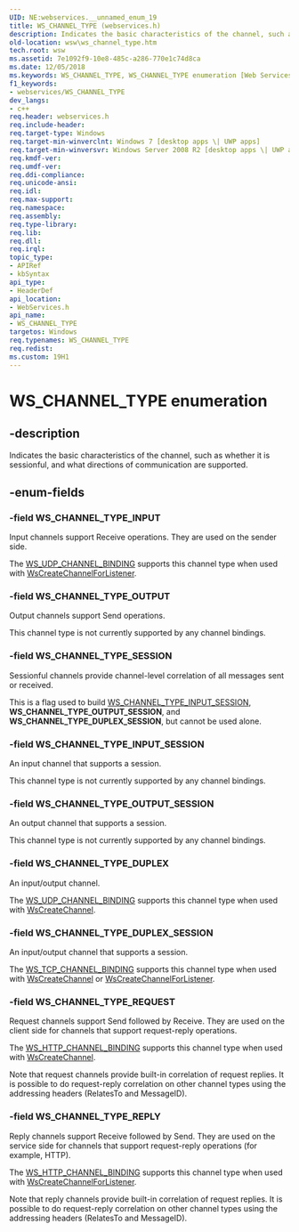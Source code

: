```yaml
---
UID: NE:webservices.__unnamed_enum_19
title: WS_CHANNEL_TYPE (webservices.h)
description: Indicates the basic characteristics of the channel, such as whether it is sessionful, and what directions of communication are supported.
old-location: wsw\ws_channel_type.htm
tech.root: wsw
ms.assetid: 7e1092f9-10e8-485c-a286-770e1c74d8ca
ms.date: 12/05/2018
ms.keywords: WS_CHANNEL_TYPE, WS_CHANNEL_TYPE enumeration [Web Services for Windows], WS_CHANNEL_TYPE_DUPLEX, WS_CHANNEL_TYPE_DUPLEX_SESSION, WS_CHANNEL_TYPE_INPUT, WS_CHANNEL_TYPE_INPUT_SESSION, WS_CHANNEL_TYPE_OUTPUT, WS_CHANNEL_TYPE_OUTPUT_SESSION, WS_CHANNEL_TYPE_REPLY, WS_CHANNEL_TYPE_REQUEST, WS_CHANNEL_TYPE_SESSION, webservices/WS_CHANNEL_TYPE, webservices/WS_CHANNEL_TYPE_DUPLEX, webservices/WS_CHANNEL_TYPE_DUPLEX_SESSION, webservices/WS_CHANNEL_TYPE_INPUT, webservices/WS_CHANNEL_TYPE_INPUT_SESSION, webservices/WS_CHANNEL_TYPE_OUTPUT, webservices/WS_CHANNEL_TYPE_OUTPUT_SESSION, webservices/WS_CHANNEL_TYPE_REPLY, webservices/WS_CHANNEL_TYPE_REQUEST, webservices/WS_CHANNEL_TYPE_SESSION, wsw.ws_channel_type
f1_keywords:
- webservices/WS_CHANNEL_TYPE
dev_langs:
- c++
req.header: webservices.h
req.include-header: 
req.target-type: Windows
req.target-min-winverclnt: Windows 7 [desktop apps \| UWP apps]
req.target-min-winversvr: Windows Server 2008 R2 [desktop apps \| UWP apps]
req.kmdf-ver: 
req.umdf-ver: 
req.ddi-compliance: 
req.unicode-ansi: 
req.idl: 
req.max-support: 
req.namespace: 
req.assembly: 
req.type-library: 
req.lib: 
req.dll: 
req.irql: 
topic_type:
- APIRef
- kbSyntax
api_type:
- HeaderDef
api_location:
- WebServices.h
api_name:
- WS_CHANNEL_TYPE
targetos: Windows
req.typenames: WS_CHANNEL_TYPE
req.redist: 
ms.custom: 19H1
---
```


# WS_CHANNEL_TYPE enumeration


## -description


Indicates the basic characteristics of the channel, such as whether it is
                sessionful, and what directions of communication are supported.
            


## -enum-fields




### -field WS_CHANNEL_TYPE_INPUT

Input channels support Receive operations.  They are used on the sender side.
                

The <a href="https://docs.microsoft.com/windows/desktop/api/webservices/ne-webservices-ws_channel_binding">WS_UDP_CHANNEL_BINDING</a> supports this channel type
                    when used with <a href="https://docs.microsoft.com/windows/desktop/api/webservices/nf-webservices-wscreatechannelforlistener">WsCreateChannelForListener</a>.
                


### -field WS_CHANNEL_TYPE_OUTPUT

Output channels support Send operations.
                

This channel type is not currently supported by any channel bindings.
                


### -field WS_CHANNEL_TYPE_SESSION

Sessionful channels provide channel-level correlation of all messages sent or received.
                

This is a flag used to build <a href="https://docs.microsoft.com/windows/desktop/api/webservices/ne-webservices-ws_channel_type">WS_CHANNEL_TYPE_INPUT_SESSION</a>,
                    <b>WS_CHANNEL_TYPE_OUTPUT_SESSION</b>, and <b>WS_CHANNEL_TYPE_DUPLEX_SESSION</b>,
                    but cannot be used alone. 
                


### -field WS_CHANNEL_TYPE_INPUT_SESSION

An input channel that supports a session.
                

This channel type is not currently supported by any channel bindings.
                


### -field WS_CHANNEL_TYPE_OUTPUT_SESSION

An output channel that supports a session.
                

This channel type is not currently supported by any channel bindings.
                


### -field WS_CHANNEL_TYPE_DUPLEX

An input/output channel.
                

The <a href="https://docs.microsoft.com/windows/desktop/api/webservices/ne-webservices-ws_channel_binding">WS_UDP_CHANNEL_BINDING</a> supports this channel type
                    when used with <a href="https://docs.microsoft.com/windows/desktop/api/webservices/nf-webservices-wscreatechannel">WsCreateChannel</a>.
                


### -field WS_CHANNEL_TYPE_DUPLEX_SESSION

An input/output channel that supports a session.
                

The <a href="https://docs.microsoft.com/windows/desktop/api/webservices/ne-webservices-ws_channel_binding">WS_TCP_CHANNEL_BINDING</a> supports this channel type when
                    used with <a href="https://docs.microsoft.com/windows/desktop/api/webservices/nf-webservices-wscreatechannel">WsCreateChannel</a> or <a href="https://docs.microsoft.com/windows/desktop/api/webservices/nf-webservices-wscreatechannelforlistener">WsCreateChannelForListener</a>.
                


### -field WS_CHANNEL_TYPE_REQUEST

Request channels support Send followed by Receive.  They are used on the client 
                    side for channels that support request-reply operations.
                

The <a href="https://docs.microsoft.com/windows/desktop/api/webservices/ne-webservices-ws_channel_binding">WS_HTTP_CHANNEL_BINDING</a> supports this channel type when
                    used with <a href="https://docs.microsoft.com/windows/desktop/api/webservices/nf-webservices-wscreatechannel">WsCreateChannel</a>.
                

Note that request channels provide built-in correlation of request replies.
                    It is possible to do request-reply correlation on other channel types using the
                    addressing headers (RelatesTo and MessageID).
                


### -field WS_CHANNEL_TYPE_REPLY

Reply channels support Receive followed by Send.  They are used on the service
                    side for channels that support request-reply operations (for example, HTTP).
                

The <a href="https://docs.microsoft.com/windows/desktop/api/webservices/ne-webservices-ws_channel_binding">WS_HTTP_CHANNEL_BINDING</a> supports this channel type when
                    used with <a href="https://docs.microsoft.com/windows/desktop/api/webservices/nf-webservices-wscreatechannelforlistener">WsCreateChannelForListener</a>.
                

Note that reply channels provide built-in correlation of request replies.
                    It is possible to do request-reply correlation on other channel types using the
                    addressing headers (RelatesTo and MessageID).
                

